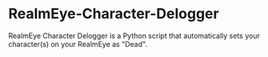 # RealmEye-Character-Delogger
RealmEye Character Delogger is a Python script that automatically sets your character(s) on your RealmEye as "Dead". 
